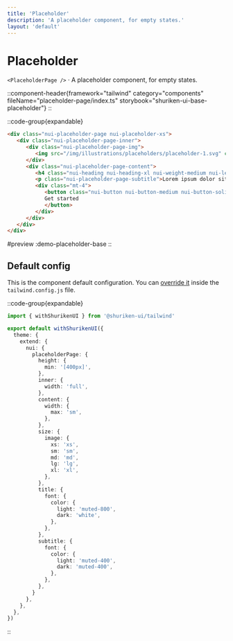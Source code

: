```yaml
---
title: 'Placeholder'
description: 'A placeholder component, for empty states.'
layout: 'default'
---
```


# Placeholder

`<PlaceholderPage />` · A placeholder component, for empty states.

::component-header{framework="tailwind" category="components" fileName="placeholder-page/index.ts" storybook="shuriken-ui-base-placeholder"}
::

::code-group{expandable}

```html [demo-placeholder-base.html]
<div class="nui-placeholder-page nui-placeholder-xs">
   <div class="nui-placeholder-page-inner">
      <div class="nui-placeholder-page-img">
         <img src="/img/illustrations/placeholders/placeholder-1.svg" class="dark:invert" alt="placeholder image">
      </div>
      <div class="nui-placeholder-page-content">
         <h4 class="nui-heading nui-heading-xl nui-weight-medium nui-lead-normal nui-placeholder-page-title">Looks like you are new!</h4>
         <p class="nui-placeholder-page-subtitle">Lorem ipsum dolor sit amet, consectetur adipiscing elit. Erat enim Polemonis. Duo Reges.</p>
         <div class="mt-4">
            <button class="nui-button nui-button-medium nui-button-solid nui-button-primary nui-button-smooth">
            Get started
            </button>
         </div>
      </div>
   </div>
</div>
```

#preview
:demo-placeholder-base
::

## Default config

This is the component default configuration. You can [override it](/docs/tailwind/theming/configuration) inside the `tailwind.config.js` file.

::code-group{expandable}

```ts [tailwind.config.ts]
import { withShurikenUI } from '@shuriken-ui/tailwind'

export default withShurikenUI({
  theme: {
    extend: {
      nui: {
        placeholderPage: {
          height: {
            min: '[400px]',
          },
          inner: {
            width: 'full',
          },
          content: {
            width: {
              max: 'sm',
            },
          },
          size: {
            image: {
              xs: 'xs',
              sm: 'sm',
              md: 'md',
              lg: 'lg',
              xl: 'xl',
            },
          },
          title: {
            font: {
              color: {
                light: 'muted-800',
                dark: 'white',
              },
            },
          },
          subtitle: {
            font: {
              color: {
                light: 'muted-400',
                dark: 'muted-400',
              },
            },
          },
        }
      },
    },
  },
})
```
::